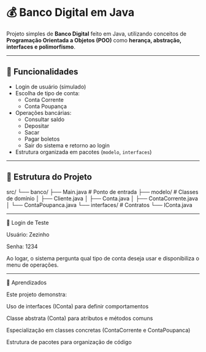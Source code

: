 # 💰 Banco Digital em Java

Projeto simples de **Banco Digital** feito em Java, utilizando conceitos de **Programação Orientada a Objetos (POO)** como **herança, abstração, interfaces e polimorfismo**.

---

## 🚀 Funcionalidades
- Login de usuário (simulado)
- Escolha de tipo de conta:
  - Conta Corrente
  - Conta Poupança
- Operações bancárias:
  - Consultar saldo
  - Depositar
  - Sacar
  - Pagar boletos
  - Sair do sistema e retorno ao login
- Estrutura organizada em pacotes (`modelo`, `interfaces`)

---

## 📂 Estrutura do Projeto

src/
└── banco/
├── Main.java # Ponto de entrada
├── modelo/ # Classes de domínio
│ ├── Cliente.java
│ ├── Conta.java
│ ├── ContaCorrente.java
│ └── ContaPoupanca.java
└── interfaces/ # Contratos
└── IConta.java

---

🔑 Login de Teste

Usuário: Zezinho

Senha: 1234

Ao logar, o sistema pergunta qual tipo de conta deseja usar e disponibiliza o menu de operações.

---

📖 Aprendizados

Este projeto demonstra:

Uso de interfaces (IConta) para definir comportamentos

Classe abstrata (Conta) para atributos e métodos comuns

Especialização em classes concretas (ContaCorrente e ContaPoupanca)

Estrutura de pacotes para organização de código
